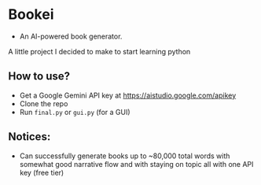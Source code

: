 # Bookei
- An AI-powered book generator.

A little project I decided to make to start learning python

## How to use?
- Get a Google Gemini API key at https://aistudio.google.com/apikey
- Clone the repo
- Run `final.py` or `gui.py` (for a GUI)

## Notices:
- Can successfully generate books up to ~80,000 total words with somewhat good narrative flow and with staying on topic all with one API key (free tier)
